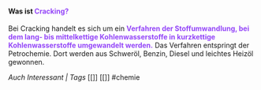 #### Was ist <span style="color:#9446f8">Cracking?</span>
Bei Cracking handelt es sich um ein **<span style="font-style:FasBold; color:#9446f8">Verfahren der Stoffumwandlung, bei dem lang- bis mittelkettige Kohlenwasserstoffe in kurzkettige Kohlenwasserstoffe umgewandelt werden.</span>** Das Verfahren entspringt der Petrochemie. Dort werden aus Schweröl, Benzin, Diesel und leichtes Heizöl gewonnen.

*Auch Interessant | Tags*
[[]] [[]]
#chemie